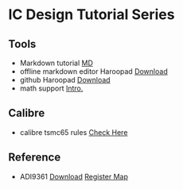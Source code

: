 # IC Design Tutorial Series

## Tools
- Markdown tutorial [MD](http://xianbai.me/learn-md/article/about/readme.html)
- offline markdown editor Haroopad [Download](http://haroopress.com/user.html)
- github Haroopad [Download](./app/Haroopad-v0.13.1-win-x64.zip)
- math support [Intro.](https://www.jianshu.com/p/1ff6e833e2e6)

## Calibre
- calibre tsmc65 rules [Check Here](./cal/calibre.md)

## Reference
- ADI9361 [Download](https://www.analog.com/media/en/technical-documentation/data-sheets/AD9361.pdf) [Register Map](https://www.analog.com/media/cn/technical-documentation/user-guides/AD9364_Register_Map_Reference_Manual_UG-672.pdf)

